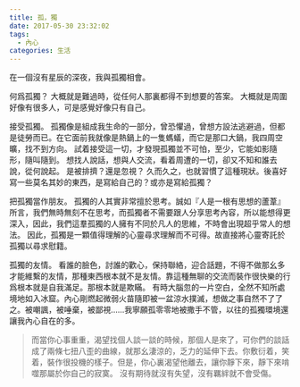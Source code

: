 ```yaml
---
title: 孤，獨
date: 2017-05-30 23:32:02
tags:
  - 內心
categories: 生活
---
```


在一個沒有星辰的深夜，我與孤獨相會。

何爲孤獨？
大概就是難過時，從任何人那裏都得不到想要的答案。
大概就是周圍好像有很多人，可是感覺好像只有自己。

接受孤獨。
孤獨像是組成我生命的一部分，曾恐懼過，曾想方設法逃避過，但都是徒勞而已。在它面前我就像是熱鍋上的一隻螞蟻，而它是那口大鍋，我四周空曠，找不到方向。
試着接受這一切，才發現孤獨並不可怕，至少，它能如影隨形，隨叫隨到。
想找人說話，想與人交流，看着周遭的一切，卻又不知和誰去說，從何說起。
是被排擠？還是忽視？
久而久之，也就習慣了這種現狀。後喜好寫一些莫名其妙的東西，是寫給自己的？或亦是寫給孤獨？

把孤獨當作朋友。
孤獨的人其實非常擅於思考。誠如『人是一根有思想的蘆葦』所言，我們無時無刻不在思考，而孤獨者不需要跟人分享思考內容，所以能想得更深入，因此，我們這羣孤獨的人擁有不同於凡人的思維，不時會出現超乎常人的想法。
因此，孤獨是一顆值得理解的心靈尋求理解而不可得。故直接將心靈寄託於孤獨以尋求慰籍。

孤獨的友情。
看誰的臉色，討誰的歡心，保持聯絡，迎合話題，不得不做那幺多才能維繫的友情，那種東西根本就不是友情。靠這種無聊的交流而裝作很快樂的行爲根本就是自我滿足。那根本就是欺瞞。
有時大腦忽的一片空白，全然不知所處境地如入冰窟。內心剛燃起微弱火苗隨即被一盆涼水撲滅，想做之事自然不了了之。被嘲諷，被唾棄，被鄙視……我寧願孤零零地被撒手不管，以往的孤獨環境還讓我內心自在的多。

> 而當你心事重重，渴望找個人談一談的時候，那個人是來了，可你們的談話成了兩條七扭八歪的曲線，就那幺淒涼的，乏力的延伸下去。你敷衍着，笑着，裝作很投機的樣子。但是，你心裏渴望他離去，讓你靜下來，靜下來啃噬那屬於你自己的寂寞。
> 沒有期待就沒有失望，沒有羈絆就不會受傷。
